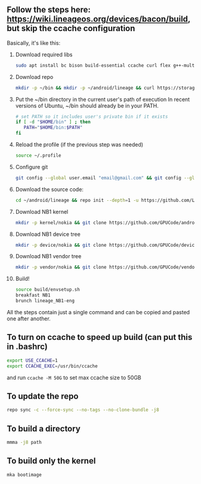 Follow the steps here: <https://wiki.lineageos.org/devices/bacon/build>, but skip the ccache configuration
----------------------------------------------------------------------------------------------------------

Basically, it's like this:

1. Download required libs
   ```bash
   sudo apt install bc bison build-essential ccache curl flex g++-multilib gcc-multilib git gnupg gperf imagemagick lib32ncurses5-dev lib32readline-dev lib32z1-dev liblz4-tool libncurses5 libncurses5-dev libsdl1.2-dev libssl-dev libxml2 libxml2-utils lzop pngcrush rsync schedtool squashfs-tools xsltproc zip zlib1g-dev python
   ```

1. Download repo
   ```bash
   mkdir -p ~/bin && mkdir -p ~/android/lineage && curl https://storage.googleapis.com/git-repo-downloads/repo > ~/bin/repo && chmod a+x ~/bin/repo
   ```

1. Put the ~/bin directory in the current user's path of execution
   In recent versions of Ubuntu, ~/bin should already be in your PATH.
   ```bash
   # set PATH so it includes user's private bin if it exists
   if [ -d "$HOME/bin" ] ; then
      PATH="$HOME/bin:$PATH"
   fi
   ```

1. Reload the profile (if the previous step was needed)
   ```bash
   source ~/.profile
   ```

1. Configure git
   ```bash
   git config --global user.email "email@gmail.com" && git config --global user.name "Your Name"
   ```

1. Download the source code:
   ```bash
   cd ~/android/lineage && repo init --depth=1 -u https://github.com/LineageOS/android.git -b lineage-18.1 && repo sync -c --no-tags --no-clone-bundle --force-sync -j8
   ```

1. Download NB1 kernel
   ```bash
   mkdir -p kernel/nokia && git clone https://github.com/GPUCode/android_kernel_nokia_msm8998 kernel/nokia/msm8998
   ```

1. Download NB1 device tree
   ```bash
   mkdir -p device/nokia && git clone https://github.com/GPUCode/device_nokia_NB1 device/nokia/NB1
   ```

1. Download NB1 vendor tree
   ```bash
   mkdir -p vendor/nokia && git clone https://github.com/GPUCode/vendor_nokia_NB1 vendor/nokia/NB1
   ```

1. Build!
   ```bash
   source build/envsetup.sh
   breakfast NB1
   brunch lineage_NB1-eng
   ```

All the steps contain just a single command and can be copied and pasted one after another.

To turn on ccache to speed up build (can put this in .bashrc)
-------------------------------------------------------------
   ```bash
   export USE_CCACHE=1
   export CCACHE_EXEC=/usr/bin/ccache
   ```
   and run `ccache -M 50G` to set max ccache size to 50GB

To update the repo
------------------
   ```bash
   repo sync -c --force-sync --no-tags --no-clone-bundle -j8
   ```

To build a directory
--------------------
   ```bash
   mmma -j8 path
   ```

To build only the kernel
------------------------
   ```bash
   mka bootimage
   ```
